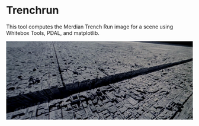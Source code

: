 # Trenchrun


This tool computes the Merdian Trench Run image for a scene using 
Whitebox Tools, PDAL, and matplotlib.

![Meridian Trench ](images/meridian.png)